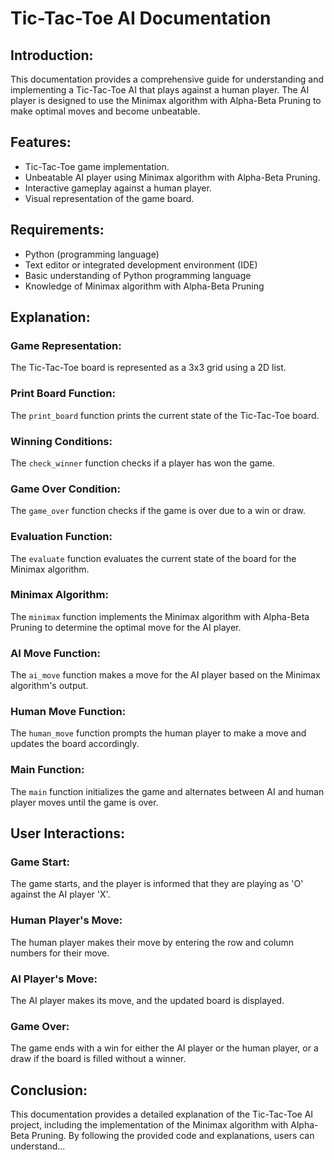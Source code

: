 # Tic-Tac-Toe AI Documentation

## Introduction:

This documentation provides a comprehensive guide for understanding and implementing a Tic-Tac-Toe AI that plays against a human player. The AI player is designed to use the Minimax algorithm with Alpha-Beta Pruning to make optimal moves and become unbeatable.

## Features:

- Tic-Tac-Toe game implementation.
- Unbeatable AI player using Minimax algorithm with Alpha-Beta Pruning.
- Interactive gameplay against a human player.
- Visual representation of the game board.

## Requirements:

- Python (programming language)
- Text editor or integrated development environment (IDE)
- Basic understanding of Python programming language
- Knowledge of Minimax algorithm with Alpha-Beta Pruning

## Explanation:

### Game Representation:
The Tic-Tac-Toe board is represented as a 3x3 grid using a 2D list.

### Print Board Function:
The `print_board` function prints the current state of the Tic-Tac-Toe board.

### Winning Conditions:
The `check_winner` function checks if a player has won the game.

### Game Over Condition:
The `game_over` function checks if the game is over due to a win or draw.

### Evaluation Function:
The `evaluate` function evaluates the current state of the board for the Minimax algorithm.

### Minimax Algorithm:
The `minimax` function implements the Minimax algorithm with Alpha-Beta Pruning to determine the optimal move for the AI player.

### AI Move Function:
The `ai_move` function makes a move for the AI player based on the Minimax algorithm's output.

### Human Move Function:
The `human_move` function prompts the human player to make a move and updates the board accordingly.

### Main Function:
The `main` function initializes the game and alternates between AI and human player moves until the game is over.

## User Interactions:

### Game Start:
The game starts, and the player is informed that they are playing as 'O' against the AI player 'X'.

### Human Player's Move:
The human player makes their move by entering the row and column numbers for their move.

### AI Player's Move:
The AI player makes its move, and the updated board is displayed.

### Game Over:
The game ends with a win for either the AI player or the human player, or a draw if the board is filled without a winner.

## Conclusion:

This documentation provides a detailed explanation of the Tic-Tac-Toe AI project, including the implementation of the Minimax algorithm with Alpha-Beta Pruning. By following the provided code and explanations, users can understand...
